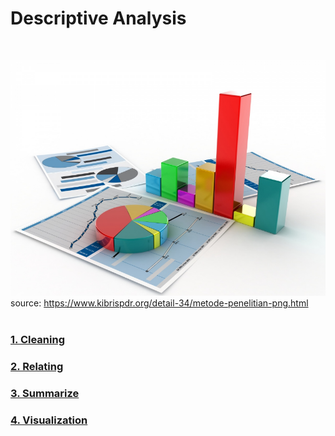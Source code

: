 # Descriptive Analysis
<br>

![](../src/images/descriptiveAnal.png) source: https://www.kibrispdr.org/detail-34/metode-penelitian-png.html
<br>
<br>

### [1. Cleaning](../Descriptive/1-Cleaning/)
### [2. Relating](../Descriptive/2-Relating/)
### [3. Summarize](../Descriptive/3-Summarize/)
### [4. Visualization](../Descriptive/4-Visualization/)